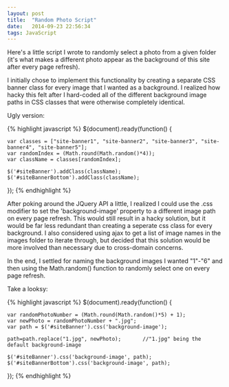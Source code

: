 ```yaml
---
layout: post
title:  "Random Photo Script"
date:   2014-09-23 22:56:34
tags: JavaScript 
---
```


Here's a little script I wrote to randomly select a photo from a given folder (it's what makes a different photo appear as the background of this site after every page refresh).

I initially chose to implement this functionality by creating a separate CSS banner class for every image that I wanted as a background. I realized how hacky this felt after I hard-coded all of the different background image paths in CSS classes that were otherwise completely identical.

Ugly version:

{% highlight javascript %}
$(document).ready(function() {

	var classes = ["site-banner1", "site-banner2", "site-banner3", "site-banner4", "site-banner5"];
	var randomIndex = (Math.round(Math.random()*4));
	var className = classes[randomIndex];

	$('#siteBanner').addClass(className);
	$('#siteBannerBottom').addClass(className);
});
{% endhighlight %}

After poking around the JQuery API a little, I realized I could use the .css modifier to set the 'background-image' property to a different image path on every page refresh. This would still result in a hacky solution, but it would be far less redundant than creating a seperate css class for every background. I also considered using ajax to get a list of image names in the images folder to iterate through, but decided that this solution would be more involved than necessary due to cross-domain concerns. 

In the end, I settled for naming the background images I wanted "1"-"6" and then using the Math.random() function to randomly select one on every page refresh.

Take a looksy:

{% highlight javascript %}
$(document).ready(function() {

	var randomPhotoNumber = (Math.round(Math.random()*5) + 1);
	var newPhoto = randomPhotoNumber + ".jpg";
	var path = $('#siteBanner').css('background-image');

	path=path.replace("1.jpg", newPhoto);		//"1.jpg" being the default background-image

	$('#siteBanner').css('background-image', path);
	$('#siteBannerBottom').css('background-image', path);

  });
{% endhighlight %}